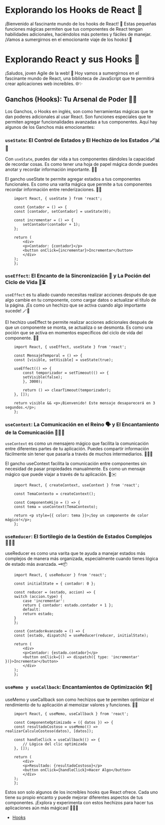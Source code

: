 # Explorando los Hooks de React 🎣

¡Bienvenido al fascinante mundo de los hooks de React! 🚀 Estas pequeñas funciones mágicas permiten que tus componentes de React tengan habilidades adicionales, haciéndolos más potentes y fáciles de manejar. ¡Vamos a sumergirnos en el emocionante viaje de los hooks! 🌊

# Explorando React y sus Hooks 🚀

¡Saludos, joven Agile de la web! 👋 Hoy vamos a sumergirnos en el fascinante mundo de React, una biblioteca de JavaScript que te permitirá crear aplicaciones web increíbles. 🌐✨


## Ganchos (Hooks): Tu Arsenal de Poder 🔧🔗

Los Ganchos, o Hooks en inglés, son como herramientas mágicas que te dan poderes adicionales al usar React. Son funciones especiales que te permiten agregar funcionalidades avanzadas a tus componentes. Aquí hay algunos de los Ganchos más emocionantes:

### `useState`: El Control de Estados y El Hechizo de los Estados 🪄📊🌟

Con `useState`, puedes dar vida a tus componentes dándoles la capacidad de recordar cosas. Es como tener una hoja de papel mágica donde puedes anotar y recordar información importante. 📝🤯

El gancho useState te permite agregar estados a tus componentes funcionales. Es como una varita mágica que permite a tus componentes recordar información entre renderizaciones. 🧠✨

```
    import React, { useState } from 'react';

    const Contador = () => {
    const [contador, setContador] = useState(0);

    const incrementar = () => {
        setContador(contador + 1);
    };

    return (
        <div>
        <p>Contador: {contador}</p>
        <button onClick={incrementar}>Incrementar</button>
        </div>
    );
    };
```

### `useEffect`: El Encanto de la Sincronización 🔄 y La Poción del Ciclo de Vida 🧪⏳

`useEffect` es tu aliado cuando necesitas realizar acciones después de que algo cambie en tu componente, como cargar datos o actualizar el título de la página. ¡Es como un hechizo que se activa cuando algo importante sucede! 🪄🌟

El hechizo useEffect te permite realizar acciones adicionales después de que un componente se monta, se actualiza o se desmonta. Es como una poción que se activa en momentos específicos del ciclo de vida del componente. 🔄🌟

```
    import React, { useEffect, useState } from 'react';

    const MensajeTemporal = () => {
    const [visible, setVisible] = useState(true);

    useEffect(() => {
        const temporizador = setTimeout(() => {
        setVisible(false);
        }, 3000);

        return () => clearTimeout(temporizador);
    }, []);

    return visible && <p>¡Bienvenido! Este mensaje desaparecerá en 3 segundos.</p>;
    };
```
### `useContext`: La Comunicación en el Reino 🗣️ y El Encantamiento de la Comunicación 🧙‍♂️💬

`useContext` es como un mensajero mágico que facilita la comunicación entre diferentes partes de tu aplicación. Puedes compartir información fácilmente sin tener que pasarla a través de muchos intermediarios. 🧙‍♂️💬

El gancho useContext facilita la comunicación entre componentes sin necesidad de pasar propiedades manualmente. Es como un mensaje mágico que puede viajar a través de tu aplicación. 📨✉️

```
    import React, { createContext, useContext } from 'react';

    const TemaContexto = createContext();

    const ComponenteHijo = () => {
    const tema = useContext(TemaContexto);

    return <p style={{ color: tema }}>¡Soy un componente de color mágico!</p>;
    };
```
 ### `useReducer`: El Sortilegio de la Gestión de Estados Complejos 🧙‍♀️🔄
useReducer es como una varita que te ayuda a manejar estados más complejos de manera más organizada, especialmente cuando tienes lógica de estado más avanzada. 🗝️📦

```
    import React, { useReducer } from 'react';

    const initialState = { contador: 0 };

    const reducer = (estado, accion) => {
    switch (accion.type) {
        case 'incrementar':
        return { contador: estado.contador + 1 };
        default:
        return estado;
    }
    };

    const ContadorAvanzado = () => {
    const [estado, dispatch] = useReducer(reducer, initialState);

    return (
        <div>
        <p>Contador: {estado.contador}</p>
        <button onClick={() => dispatch({ type: 'incrementar' })}>Incrementar</button>
        </div>
    );
    };
```
### `useMemo y useCallback`: Encantamientos de Optimización 🛠️🚀
useMemo y useCallback son como hechizos que te permiten optimizar el rendimiento de tu aplicación al memoizar valores y funciones. 🎯💡

```
    import React, { useMemo, useCallback } from 'react';

    const ComponenteOptimizado = ({ datos }) => {
    const resultadoCostoso = useMemo(() => realizarCalculoCostoso(datos), [datos]);

    const handleClick = useCallback(() => {
        // Lógica del clic optimizada
    }, []);

    return (
        <div>
        <p>Resultado: {resultadoCostoso}</p>
        <button onClick={handleClick}>Hacer Algo</button>
        </div>
    );
    };
```

Estos son solo algunos de los increíbles hooks que React ofrece. Cada uno tiene su propio encanto y puede mejorar diferentes aspectos de tus componentes. ¡Explora y experimenta con estos hechizos para hacer tus aplicaciones aún más mágicas! 🧙‍♂️🔮


- [Hooks](https://es.react.dev/reference/react/hooks)
